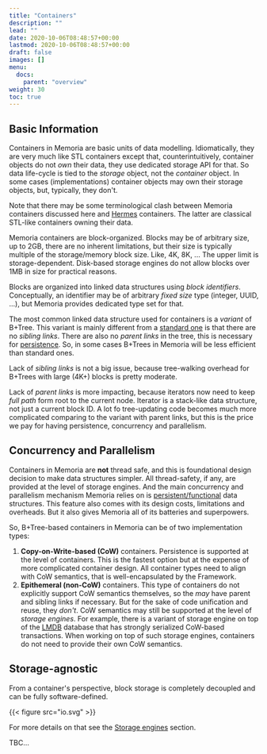 ```yaml
---
title: "Containers"
description: ""
lead: ""
date: 2020-10-06T08:48:57+00:00
lastmod: 2020-10-06T08:48:57+00:00
draft: false
images: []
menu:
  docs:
    parent: "overview"
weight: 30
toc: true
---
```


## Basic Information

Containers in Memoria are basic units of data modelling. Idiomatically, they are very much like STL containers except that, counterintuitively, container objects do not *own* their data, they use dedicated storage API for that. So data life-cycle is tied to the *storage* object, not the *container* object. In some cases (implementations) container objects may own their storage objects, but, typically, they don't.

Note that there may be some terminological clash between Memoria containers discussed here and [Hermes](/docs/overview/hermes) containers. The latter are classical STL-like containers owning their data.

Memoria containers are block-organized. Blocks may be of arbitrary size, up to 2GB, there are no inherent limitations, but their size is typically multiple of the storage/memory block size. Like, 4K, 8K, ... The upper limit is storage-dependent. Disk-based storage engines do not allow blocks over 1MB in size for practical reasons.

Blocks are organized into linked data structures using *block identifiers*. Conceptually, an identifier may be of arbitrary *fixed size* type (integer, UUID, ...), but Memoria provides dedicated type set for that. 

The most common linked data structure used for containers is a *variant* of B+Tree. This variant is mainly different from a [standard one](https://en.wikipedia.org/wiki/B%2B_tree) is that there are no *sibling links*. There are also no *parent links* in the tree, this is necessary for [persistence](https://en.wikipedia.org/wiki/Persistent_data_structure). So, in some cases B+Trees in Memoria will be less efficient than standard ones.

Lack of *sibling links* is not a big issue, because tree-walking overhead for B+Trees with large (4K+) blocks is pretty moderate. 

Lack of *parent links* is more impacting, because iterators now need to keep *full path* form root to the current node. Iterator is a stack-like data structure, not just a current block ID. A lot fo tree-updating code becomes much more complicated comparing to the variant with parent links, but this is the price we pay for having persistence, concurrency and parallelism.

## Concurrency and Parallelism

Containers in Memoria are **not** thread safe, and this is foundational design decision to make data structures simpler. All thread-safety, if any, are provided at the level of storage engines. And the main concurrency and parallelism mechanism Memoria relies on is [persistent/functional](https://en.wikipedia.org/wiki/Persistent_data_structure) data structures. This feature also comes with its design costs, limitations and overheads. But it also gives Memoria all of its batteries and superpowers.

So, B+Tree-based containers in Memoria can be of two implementation types:

1. **Copy-on-Write-based (CoW)** containers. Persistence is supported at the level of containers. This is the fastest option but at the expense of more complicated container design. All container types need to align with CoW semantics, that is well-encapsulated by the Framework.
2. **Epithemeral (non-CoW)** containers. This type of containers do not explicitly support CoW semantics themselves, so the *may* have parent and sibling links if necessary. But for the sake of code unification and reuse, they *don't*. CoW semantics may still be supported at the level of *storage engines*. For example, there is a variant of storage engine on top of the [LMDB](http://www.lmdb.tech/doc/) database that has strongly serialized CoW-based transactions. When working on top of such storage engines, containers do not need to provide their own CoW semantics. 

## Storage-agnostic

From a container's perspective, block storage is completely decoupled and can be fully software-defined.

{{< figure src="io.svg" >}}

For more details on that see the [Storage engines](/docs/overview/storage/) section.

TBC...

